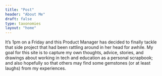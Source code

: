 ```yaml
---
title: "Post"
header: "About Me"
draft: false
type: taxonomies
layout: "home"
---
```

It’s 1pm on a Friday and this Product Manager has decided to finally tackle that side project that had been rattling around in her head for awhile. My goal for this site is to capture my own thoughts, advice, stories, and drawings about working in tech and education as a personal scrapbook; and also hopefully so that others may find some gemstones (or at least laughs) from my experiences.